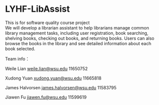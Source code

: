 # LYHF-LibAssist
This is for software quality course project  
We will develop a librarian assistant to help librarians manage common library management tasks, including user registration, book searching, shelving books, checking out books, and returning books. Users can also browse the books in the library and see detailed information about each book selected.

Team info：

Weile Lian weile.lian@wsu.edu 11650752

Xudong Yuan xudong.yuan@wsu.edu 11665818

James Halvorsen james.halvorsen@wsu.edu 11583795

Jiawen Fu jiawen.fu@wsu.edu 11599619
